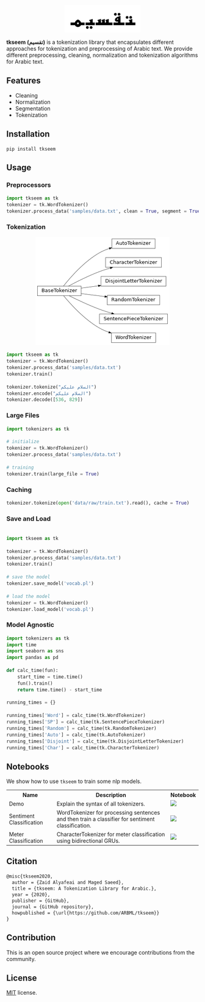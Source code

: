  <p align="center"> 
 <img src = "logo.png" width = "200px"/>
 </p>
 
**tkseem (تقسيم)** is a tokenization library that encapsulates different approaches for tokenization and preprocessing of Arabic text. We provide different preprocessing, cleaning, normalization and tokenization algorithms for Arabic text. 

## Features
* Cleaning
* Normalization
* Segmentation
* Tokenization

## Installation
```
pip install tkseem
```

## Usage 

### Preprocessors

```python
import tkseem as tk
tokenizer = tk.WordTokenizer()
tokenizer.process_data('samples/data.txt', clean = True, segment = True, normalize = True)
```

### Tokenization
<p align="center"> 
 <img src = "logo_tokenizers.png"/>
 </p>

```python
import tkseem as tk
tokenizer = tk.WordTokenizer()
tokenizer.process_data('samples/data.txt')
tokenizer.train()

tokenizer.tokenize("السلام عليكم")
tokenizer.encode("السلام عليكم")
tokenizer.decode([536, 829])
```

### Large Files
```python
import tokenizers as tk

# initialize
tokenizer = tk.WordTokenizer()
tokenizer.process_data('samples/data.txt')

# training 
tokenizer.train(large_file = True)
```

### Caching 
```python
tokenizer.tokenize(open('data/raw/train.txt').read(), cache = True)
```

### Save and Load
```python

import tkseem as tk

tokenizer = tk.WordTokenizer()
tokenizer.process_data('samples/data.txt')
tokenizer.train()

# save the model
tokenizer.save_model('vocab.pl')

# load the model
tokenizer = tk.WordTokenizer()
tokenizer.load_model('vocab.pl')
```

### Model Agnostic
```python
import tokenizers as tk
import time 
import seaborn as sns
import pandas as pd

def calc_time(fun):
    start_time = time.time()
    fun().train()
    return time.time() - start_time

running_times = {}

running_times['Word'] = calc_time(tk.WordTokenizer)
running_times['SP'] = calc_time(tk.SentencePieceTokenizer)
running_times['Random'] = calc_time(tk.RandomTokenizer)
running_times['Auto'] = calc_time(tk.AutoTokenizer)
running_times['Disjoint'] = calc_time(tk.DisjointLetterTokenizer)
running_times['Char'] = calc_time(tk.CharacterTokenizer)
```
## Notebooks 
We show how to use `tkseem` to train some nlp models. 
<table class="tg">

  <tr>
    <th class="tg-yw4l"><b>Name</b></th>
    <th class="tg-yw4l"><b>Description</b></th>
    <th class="tg-yw4l"><b>Notebook</b></th>
  </tr>
  <tr>
    <td class="tg-yw4l">Demo</td>
    <td class="tg-yw4l">Explain the syntax of all tokenizers. </td>
    <td class="tg-yw4l"><a href="https://colab.research.google.com/github/ARBML/tkseem/blob/master/tasks/demo.ipynb">
    <img src="https://colab.research.google.com/assets/colab-badge.svg" >
    </a></td>
  </tr>
  <tr>
    <td class="tg-yw4l">Sentiment Classification</td>
    <td class="tg-yw4l"> WordTokenizer for processing sentences and then train a classifier for sentiment classification. </td>
    <td class="tg-yw4l"><a href="https://colab.research.google.com/github/ARBML/tkseem/blob/master/tasks/sentiment_analysis/Sentiment%20Analysis.ipynb">
    <img src="https://colab.research.google.com/assets/colab-badge.svg" >
    </a></td>

  </tr>

  <tr>
    <td class="tg-yw4l">Meter Classification</td>
    <td class="tg-yw4l">CharacterTokenizer for meter classification using bidirectional GRUs. </td>
    <td class="tg-yw4l"><a href="https://colab.research.google.com/github/ARBML/tkseem/blob/master/tasks/meter_classification/Poetry%20Classification.ipynb">
    <img src="https://colab.research.google.com/assets/colab-badge.svg"  >
    </a></td>
  </tr>
<table>

## Citation
```
@misc{tkseem2020,
  author = {Zaid Alyafeai and Maged Saeed},
  title = {tkseem: A Tokenization Library for Arabic.},
  year = {2020},
  publisher = {GitHub},
  journal = {GitHub repository},
  howpublished = {\url{https://github.com/ARBML/tkseem}}
}
```

## Contribution 
This is an open source project where we encourage contributions from the community. 

## License
[MIT](LICENSE) license. 
